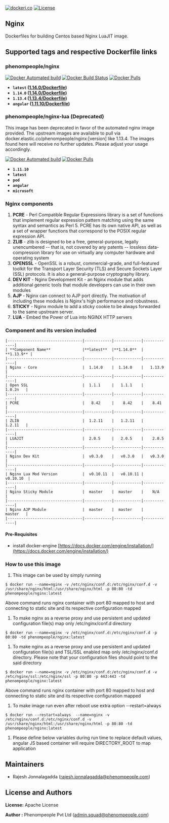 [![dockeri.co](http://dockeri.co/image/phenompeople/nginx)](https://registry.hub.docker.com/phenompeople/nginx/)
[![License](https://img.shields.io/badge/License-Apache%202.0-blue.svg)](https://opensource.org/licenses/Apache-2.0)

## Nginx 

Dockerfiles for building Centos based Nginx LuaJIT image.

## Supported tags and respective Dockerfile links

### phenompeople/nginx

[![Docker Automated build](https://img.shields.io/docker/automated/phenompeople/nginx.svg?style=plastic)](https://hub.docker.com/r/phenompeople/nginx/)
[![Docker Build Status](https://img.shields.io/docker/build/phenompeople/nginx.svg?style=plastic)](https://hub.docker.com/r/phenompeople/nginx/)
[![Docker Pulls](https://img.shields.io/docker/pulls/phenompeople/nginx.svg?style=plastic)](https://hub.docker.com/r/phenompeople/nginx/)


* **`latest`		([1.14.0/Dockerfile](https://bitbucket.org/phenompeople/nginx/src/master/1.14.0/Dockerfile))**
* **`1.14.0`		([1.14.0/Dockerfile](https://bitbucket.org/phenompeople/nginx/src/master/1.14.0/Dockerfile))**
* **`1.13.4`		([1.13.4/Dockerfile](https://bitbucket.org/phenompeople/nginx/src/master/1.13.4/Dockerfile))**
* **`angular`	([1.11.10/Dockerfile](https://bitbucket.org/phenompeople/nginx/src/master/1.11.10/Dockerfile))**

### phenompeople/nginx-lua (Deprecated)

This image has been deprecated in favor of the automated nginx image provided. The upstream images are available to pull via docker.elastic.co/phenompeople/nginx:[version] like 1.13.4. The images found here will receive no further updates. Please adjust your usage accordingly.

[![Docker Automated build](https://img.shields.io/docker/automated/phenompeople/nginx-lua.svg?style=plastic)](https://hub.docker.com/r/phenompeople/nginx-lua/)
[![Docker Pulls](https://img.shields.io/docker/pulls/phenompeople/nginx-lua.svg?style=plastic)](https://hub.docker.com/r/phenompeople/nginx-lua/)

* **`1.11.10`**
* **`latest`**
* **`pod`**
* **`angular`**
* **`microsoft`**

### Nginx components

1. **PCRE** 			- Perl Compatible Regular Expressions library is a set of functions that implement regular expression pattern matching using the same syntax and semantics as Perl 5. PCRE has its own native API, as well as a set of wrapper functions that correspond to the POSIX regular expression API.
1. **ZLIB** 			- zlib is designed to be a free, general-purpose, legally unencumbered -- that is, not covered by any patents -- lossless data-compression library for use on virtually any computer hardware and operating system
1. **OPENSSL**		- OpenSSL is a robust, commercial-grade, and full-featured toolkit for the Transport Layer Security (TLS) and Secure Sockets Layer (SSL) protocols. It is also a general-purpose cryptography library.
1. **DEV KIT**		- Nginx Development Kit - an Nginx module that adds additional generic tools that module developers can use in their own modules
1. **AJP**				- Nginx can connect to AJP port directly. The motivation of including these modules is Nginx's high performance and robustness.
1. **STICKY**		  - Nginx module to add a sticky cookie to be always forwarded to the same upstream server.
1. **LUA**				- Embed the Power of Lua into NGINX HTTP servers

### Component and its version included

```
|---------------------------------|------------|------------|-------------|
| **Component Name**              |**latest**  |**1.14.0**  |  **1.13.9** |
|---------------------------------|------------|------------|-------------|
| Nginx - Core                    |  1.14.0    |  1.14.0    |   1.13.9    |
|---------------------------------|------------|------------|-------------|
| Open SSL                        |  1.1.1     |   1.1.1    |    1.0.2n   |
|---------------------------------|------------|------------|-------------|
| PCRE                            |   8.42     |    8.42    |    8.41     |
|---------------------------------|------------|------------|-------------|
| ZLIB                            |  1.2.11    |   1.2.11   |    1.2.11   |
|---------------------------------|------------|------------|-------------|
| LUAJIT                          |  2.0.5     |   2.0.5    |    2.0.5    |
|---------------------------------|------------|------------|-------------|
| Nginx Dev Kit                   |  v0.3.0    |   v0.3.0   |   v0.3.0    |
|---------------------------------|------------|------------|-------------|
| Nginx Lua Mod Version           |  v0.10.11  |   v0.10.11 |   v0.10.10  |
|---------------------------------|------------|------------|-------------|
| Nginx Sticky Module             |  master    |  master    |    N/A      |
|---------------------------------|------------|------------|-------------|
| Nginx AJP Module                |  master    |  master    |    master   |
|---------------------------------|------------|------------|-------------|
```

#### Pre-Requisites

- install docker-engine [https://docs.docker.com/engine/installation/](https://docs.docker.com/engine/installation/)

### How to use this image 

1.  This image can be used by simply running 

```$ docker run --name=nginx -v /etc/nginx/conf.d:/etc/nginx/conf.d -v /usr/share/nginx/html:/usr/share/nginx/html -p 80:80 -td phenompeople/nginx:latest```

Above command runs nginx container with port 80 mapped to host and connecting to static site and its respective configuration mapped 

1. To make nginx as a reverse proxy and use persistent and updated configuration file(s) map only /etc/nginx/conf.d directory 

```$ docker run --name=nginx -v /etc/nginx/conf.d:/etc/nginx/conf.d -p 80:80 -td phenompeople/nginx:latest```

1. To make nginx as a reverse proxy and use persistent and updated configuration file(s) and TSL/SSL enabled map only /etc/nginx/conf.d directory. Please note that your configuration files should point to the said directory

```$ docker run --name=nginx -v /etc/nginx/conf.d:/etc/nginx/conf.d -v /etc/nginx/ssl:/etc/nginx/ssl -p 80:80 -p 443:443 -td phenompeople/nginx:latest```

Above command runs nginx container with port 80 mapped to host and connecting to static site and its respective configuration mapped 

1. To make image run even after reboot use extra option --restart=always

```$ docker run --restart=always  --name=nginx -v /etc/nginx/conf.d:/etc/nginx/conf.d -v /usr/share/nginx/html:/usr/share/nginx/html -p 80:80 -td phenompeople/nginx:latest```

1. Please define below variables during run time to replace default values, angular JS based container will require DIRECTORY_ROOT to map application 


## Maintainers

* Rajesh Jonnalagadda (<rajesh.jonnalagadda@phenompeople.com>)

## License and Authors

**License:**	Apache License

**Author :** Phenompeople Pvt Ltd (<admin.squad@phenompeople.com>)